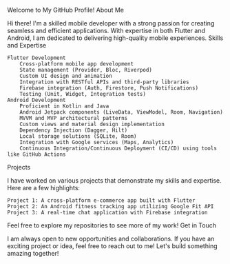 Welcome to My GitHub Profile!
About Me

Hi there! I'm a skilled mobile developer with a strong passion for creating seamless and efficient applications. With expertise in both Flutter and Android, I am dedicated to delivering high-quality mobile experiences.
Skills and Expertise

    Flutter Development
        Cross-platform mobile app development
        State management (Provider, Bloc, Riverpod)
        Custom UI design and animation
        Integration with RESTful APIs and third-party libraries
        Firebase integration (Auth, Firestore, Push Notifications)
        Testing (Unit, Widget, Integration tests)
    Android Development
        Proficient in Kotlin and Java
        Android Jetpack components (LiveData, ViewModel, Room, Navigation)
        MVVM and MVP architectural patterns
        Custom views and material design implementation
        Dependency Injection (Dagger, Hilt)
        Local storage solutions (SQLite, Room)
        Integration with Google services (Maps, Analytics)
        Continuous Integration/Continuous Deployment (CI/CD) using tools like GitHub Actions

Projects

I have worked on various projects that demonstrate my skills and expertise. Here are a few highlights:

    Project 1: A cross-platform e-commerce app built with Flutter
    Project 2: An Android fitness tracking app utilizing Google Fit API
    Project 3: A real-time chat application with Firebase integration

Feel free to explore my repositories to see more of my work!
Get in Touch

I am always open to new opportunities and collaborations. If you have an exciting project or idea, feel free to reach out to me!
Let's build something amazing together!
